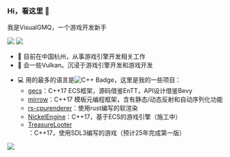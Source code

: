 ### Hi，看这里 👋

我是VisualGMQ，一个游戏开发新手

<a href="https://space.bilibili.com/256768793"><img src="https://img.shields.io/badge/Bilibili-B站-ff69b4" /></a> 
<a href="https://visualgmq.github.io/"><img src="https://img.shields.io/badge/Website-博客-blue" /></a>

- 🔭 目前在中国杭州，从事游戏引擎开发相关工作
- 🌱 会一些Vulkan。沉浸于游戏引擎开发和游戏开发
<!-- - 🌱 正在编写[Grogue](https://github.com/VisualGMQ/grogue)，一个Roguelite游戏。[在线试玩Web版！](https://visualgmq.github.io/projects/grogue-demo/grogue.html)，每周日更新！ -->

- 💻 用的最多的语言是![C++ Badge](https://img.shields.io/badge/C%2B%2B-00599C?logo=cplusplus&logoColor=fff&style=flat)，这里是我的一些项目：
  - [gecs](https://github.com/VisualGMQ/gecs)：C++17 ECS框架，源码借鉴EnTT，API设计借鉴Bevy
  - [mirrow](https://github.com/VisualGMQ/mirrow)：C++17 模板元编程框架，含有静态/动态反射和自动序列化功能
  - [rs-cpurenderer](https://github.com/VisualGMQ/rs-cpurenderer)：使用rust编写的软渲染
  - [NickelEngine](https://github.com/VisualGMQ/NickelEngine)：C++17，基于ECS的游戏引擎（施工中）
  - [TreasureLooter](https://github.com/VisualGMQ/TreasureLooter)：C++17，使用SDL3编写的游戏（预计25年完成第一版）

<a href="https://wakatime.com"><img src="https://wakatime.com/share/@VisualGMQ/041fbe06-aac6-4070-b8e4-9f5fc377499c.png" /></a>
